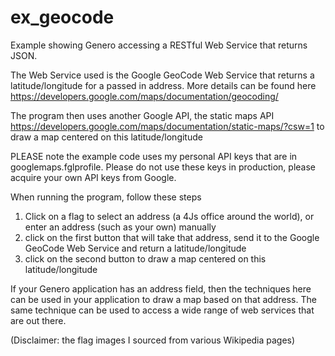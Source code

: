 # ex_geocode
Example showing Genero accessing a RESTful Web Service that returns JSON.

The Web Service used is the Google GeoCode Web Service that returns a latitude/longitude for a passed in address.  More details can be found here  https://developers.google.com/maps/documentation/geocoding/

The program then uses another Google API, the static maps API https://developers.google.com/maps/documentation/static-maps/?csw=1 to draw a map centered on this latitude/longitude

PLEASE note the example code uses my personal API keys that are in googlemaps.fglprofile.  Please do not use these keys in production, please acquire your own API keys from Google.

When running the program, follow these steps

1. Click on a flag to select an address (a 4Js office around the world), or enter an address (such as your own) manually 
2. click on the first button that will take that address, send it to the Google GeoCode Web Service and return a latitude/longitude
3. click on the second button to draw a map centered on this latitude/longitude

If your Genero application has an address field, then the techniques here can be used in your application to draw a map based on that address.
The same technique can be used to access a wide range of web services that are out there.

(Disclaimer: the flag images I sourced from various Wikipedia pages)


